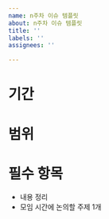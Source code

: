 ```yaml
---
name: n주차 이슈 템플릿
about: n주차 이슈 템플릿
title: ''
labels: ''
assignees: ''

---
```


# 기간

# 범위

# 필수 항목
- 내용 정리
- 모임 시간에 논의할 주제 1개
